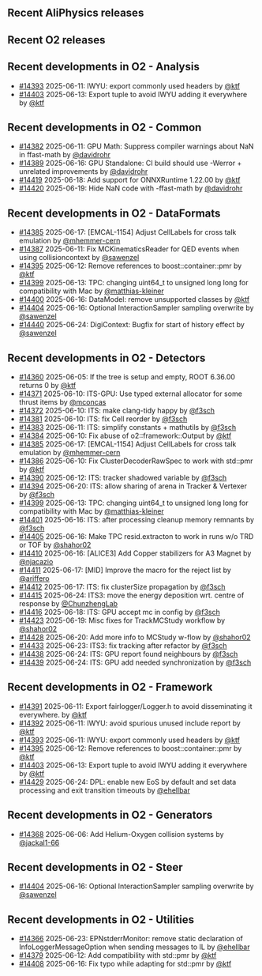 ## Recent AliPhysics releases
## Recent O2 releases
## Recent developments in O2 - Analysis
- [\#14393](https://github.com/AliceO2Group/AliceO2/pull/14393) 2025-06-11: IWYU: export commonly used headers by [@ktf](https://github.com/ktf)
- [\#14403](https://github.com/AliceO2Group/AliceO2/pull/14403) 2025-06-13: Export tuple to avoid IWYU adding it everywhere by [@ktf](https://github.com/ktf)
## Recent developments in O2 - Common
- [\#14382](https://github.com/AliceO2Group/AliceO2/pull/14382) 2025-06-11: GPU Math: Suppress compiler warnings about NaN in ffast-math by [@davidrohr](https://github.com/davidrohr)
- [\#14389](https://github.com/AliceO2Group/AliceO2/pull/14389) 2025-06-16: GPU Standalone: CI build should use -Werror + unrelated improvements by [@davidrohr](https://github.com/davidrohr)
- [\#14419](https://github.com/AliceO2Group/AliceO2/pull/14419) 2025-06-18: Add support for ONNXRuntime 1.22.00 by [@ktf](https://github.com/ktf)
- [\#14420](https://github.com/AliceO2Group/AliceO2/pull/14420) 2025-06-19: Hide NaN code with -ffast-math by [@davidrohr](https://github.com/davidrohr)
## Recent developments in O2 - DataFormats
- [\#14385](https://github.com/AliceO2Group/AliceO2/pull/14385) 2025-06-17: [EMCAL-1154] Adjust CellLabels for cross talk emulation by [@mhemmer-cern](https://github.com/mhemmer-cern)
- [\#14387](https://github.com/AliceO2Group/AliceO2/pull/14387) 2025-06-11: Fix MCKinematicsReader for QED events when using collisioncontext by [@sawenzel](https://github.com/sawenzel)
- [\#14395](https://github.com/AliceO2Group/AliceO2/pull/14395) 2025-06-12: Remove references to boost::container::pmr by [@ktf](https://github.com/ktf)
- [\#14399](https://github.com/AliceO2Group/AliceO2/pull/14399) 2025-06-13: TPC: changing uint64_t to unsigned long long for compatibility with Mac by [@matthias-kleiner](https://github.com/matthias-kleiner)
- [\#14400](https://github.com/AliceO2Group/AliceO2/pull/14400) 2025-06-16: DataModel: remove unsupported classes by [@ktf](https://github.com/ktf)
- [\#14404](https://github.com/AliceO2Group/AliceO2/pull/14404) 2025-06-16: Optional InteractionSampler sampling overwrite by [@sawenzel](https://github.com/sawenzel)
- [\#14440](https://github.com/AliceO2Group/AliceO2/pull/14440) 2025-06-24: DigiContext: Bugfix for start of history effect by [@sawenzel](https://github.com/sawenzel)
## Recent developments in O2 - Detectors
- [\#14360](https://github.com/AliceO2Group/AliceO2/pull/14360) 2025-06-05: If the tree is setup and empty, ROOT 6.36.00 returns 0 by [@ktf](https://github.com/ktf)
- [\#14371](https://github.com/AliceO2Group/AliceO2/pull/14371) 2025-06-10: ITS-GPU: Use typed external allocator for some thrust items by [@mconcas](https://github.com/mconcas)
- [\#14372](https://github.com/AliceO2Group/AliceO2/pull/14372) 2025-06-10: ITS: make clang-tidy happy by [@f3sch](https://github.com/f3sch)
- [\#14381](https://github.com/AliceO2Group/AliceO2/pull/14381) 2025-06-10: ITS: fix Cell reorder by [@f3sch](https://github.com/f3sch)
- [\#14383](https://github.com/AliceO2Group/AliceO2/pull/14383) 2025-06-11: ITS: simplify constants + mathutils by [@f3sch](https://github.com/f3sch)
- [\#14384](https://github.com/AliceO2Group/AliceO2/pull/14384) 2025-06-10: Fix abuse of o2::framework::Output by [@ktf](https://github.com/ktf)
- [\#14385](https://github.com/AliceO2Group/AliceO2/pull/14385) 2025-06-17: [EMCAL-1154] Adjust CellLabels for cross talk emulation by [@mhemmer-cern](https://github.com/mhemmer-cern)
- [\#14386](https://github.com/AliceO2Group/AliceO2/pull/14386) 2025-06-10: Fix ClusterDecoderRawSpec to work with std::pmr by [@ktf](https://github.com/ktf)
- [\#14390](https://github.com/AliceO2Group/AliceO2/pull/14390) 2025-06-12: ITS: tracker shadowed variable  by [@f3sch](https://github.com/f3sch)
- [\#14394](https://github.com/AliceO2Group/AliceO2/pull/14394) 2025-06-20: ITS: allow sharing of arena in Tracker & Vertexer by [@f3sch](https://github.com/f3sch)
- [\#14399](https://github.com/AliceO2Group/AliceO2/pull/14399) 2025-06-13: TPC: changing uint64_t to unsigned long long for compatibility with Mac by [@matthias-kleiner](https://github.com/matthias-kleiner)
- [\#14401](https://github.com/AliceO2Group/AliceO2/pull/14401) 2025-06-16: ITS: after processing cleanup memory remnants by [@f3sch](https://github.com/f3sch)
- [\#14405](https://github.com/AliceO2Group/AliceO2/pull/14405) 2025-06-16: Make TPC resid.extracton to work in runs w/o TRD or TOF by [@shahor02](https://github.com/shahor02)
- [\#14410](https://github.com/AliceO2Group/AliceO2/pull/14410) 2025-06-16: [ALICE3] Add Copper stabilizers for A3 Magnet by [@njacazio](https://github.com/njacazio)
- [\#14411](https://github.com/AliceO2Group/AliceO2/pull/14411) 2025-06-17: [MID] Improve the macro for the reject list by [@ariffero](https://github.com/ariffero)
- [\#14412](https://github.com/AliceO2Group/AliceO2/pull/14412) 2025-06-17: ITS: fix clusterSize propagation by [@f3sch](https://github.com/f3sch)
- [\#14415](https://github.com/AliceO2Group/AliceO2/pull/14415) 2025-06-24: ITS3: move the energy deposition wrt. centre of response by [@ChunzhengLab](https://github.com/ChunzhengLab)
- [\#14416](https://github.com/AliceO2Group/AliceO2/pull/14416) 2025-06-18: ITS: GPU accept mc in config by [@f3sch](https://github.com/f3sch)
- [\#14423](https://github.com/AliceO2Group/AliceO2/pull/14423) 2025-06-19: Misc fixes for TrackMCStudy workflow by [@shahor02](https://github.com/shahor02)
- [\#14428](https://github.com/AliceO2Group/AliceO2/pull/14428) 2025-06-20: Add more info to MCStudy w-flow by [@shahor02](https://github.com/shahor02)
- [\#14433](https://github.com/AliceO2Group/AliceO2/pull/14433) 2025-06-23: ITS3: fix tracking after refactor by [@f3sch](https://github.com/f3sch)
- [\#14438](https://github.com/AliceO2Group/AliceO2/pull/14438) 2025-06-24: ITS: GPU report found neighbours by [@f3sch](https://github.com/f3sch)
- [\#14439](https://github.com/AliceO2Group/AliceO2/pull/14439) 2025-06-24: ITS: GPU add needed synchronization by [@f3sch](https://github.com/f3sch)
## Recent developments in O2 - Framework
- [\#14391](https://github.com/AliceO2Group/AliceO2/pull/14391) 2025-06-11: Export fairlogger/Logger.h to avoid disseminating it everywhere. by [@ktf](https://github.com/ktf)
- [\#14392](https://github.com/AliceO2Group/AliceO2/pull/14392) 2025-06-11: IWYU: avoid spurious unused include report by [@ktf](https://github.com/ktf)
- [\#14393](https://github.com/AliceO2Group/AliceO2/pull/14393) 2025-06-11: IWYU: export commonly used headers by [@ktf](https://github.com/ktf)
- [\#14395](https://github.com/AliceO2Group/AliceO2/pull/14395) 2025-06-12: Remove references to boost::container::pmr by [@ktf](https://github.com/ktf)
- [\#14403](https://github.com/AliceO2Group/AliceO2/pull/14403) 2025-06-13: Export tuple to avoid IWYU adding it everywhere by [@ktf](https://github.com/ktf)
- [\#14429](https://github.com/AliceO2Group/AliceO2/pull/14429) 2025-06-24: DPL: enable new EoS by default and set data processing and exit transition timeouts by [@ehellbar](https://github.com/ehellbar)
## Recent developments in O2 - Generators
- [\#14368](https://github.com/AliceO2Group/AliceO2/pull/14368) 2025-06-06: Add Helium-Oxygen collision systems by [@jackal1-66](https://github.com/jackal1-66)
## Recent developments in O2 - Steer
- [\#14404](https://github.com/AliceO2Group/AliceO2/pull/14404) 2025-06-16: Optional InteractionSampler sampling overwrite by [@sawenzel](https://github.com/sawenzel)
## Recent developments in O2 - Utilities
- [\#14366](https://github.com/AliceO2Group/AliceO2/pull/14366) 2025-06-23: EPNstderrMonitor: remove static declaration of InfoLoggerMessageOption when sending messages to IL by [@ehellbar](https://github.com/ehellbar)
- [\#14379](https://github.com/AliceO2Group/AliceO2/pull/14379) 2025-06-12: Add compatibility with std::pmr by [@ktf](https://github.com/ktf)
- [\#14408](https://github.com/AliceO2Group/AliceO2/pull/14408) 2025-06-16: Fix typo while adapting for std::pmr by [@ktf](https://github.com/ktf)
